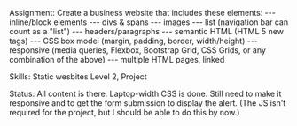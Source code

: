 Assignment: Create a business website that includes these elements:
--- inline/block elements
--- divs & spans
--- images
--- list (navigation bar can count as a "list")
--- headers/paragraphs
--- semantic HTML (HTML 5 new tags)
--- CSS box model (margin, padding, border, width/height)
--- responsive (media queries, Flexbox, Bootstrap Grid, CSS Grids, or any combination of the above)
--- multiple HTML pages, linked

Skills: Static wesbites Level 2, Project

Status: All content is there. Laptop-width CSS is done. Still need to make it responsive and to get the form submission to display the alert. (The JS isn't required for the project, but I should be able to do this by now.)